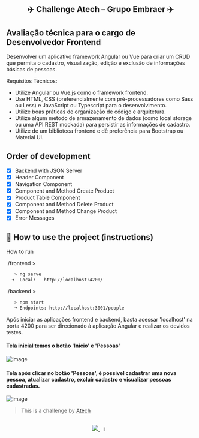 <div align="center">
  
  ## ✈️ Challenge Atech – Grupo Embraer ✈️
  
</div>

## Avaliação técnica para o cargo de Desenvolvedor Frontend
Desenvolver um aplicativo framework Angular ou Vue para criar um CRUD que permita o cadastro, visualização, edição e exclusão de informações básicas de pessoas. 

Requisitos Técnicos:
-	Utilize Angular ou Vue.js como o framework frontend.
-	Use HTML, CSS (preferencialmente com pré-processadores como Sass ou Less) e JavaScript ou Typescript para o desenvolvimento.
-	Utilize boas práticas de organização de código e arquitetura.
-	Utilize algum método de armazenamento de dados (como local storage ou uma API REST mockada) para persistir as informações de cadastro.
-	Utilize de um biblioteca frontend e dê preferência para Bootstrap ou Material UI.


## Order of development
- [x] Backend with JSON Server
- [x] Header Component
- [x] Navigation Component
- [x] Component and Method Create Product
- [x] Product Table Component
- [x] Component and Method Delete Product
- [x] Component and Method Change Product
- [x] Error Messages

## 🚦 How to use the project (instructions)

How to run

./frontend >
```bash 
   > ng serve
  ➜  Local:   http://localhost:4200/
```
./backend >
```bash 
   > npm start
   ➜ Endpoints: http://localhost:3001/people
```
Após iniciar as aplicações frontend e backend, basta acessar 'localhost' na porta 4200 para ser direcionado à aplicação Angular e realizar os devidos testes.

#### Tela inicial temos o botão 'Início' e 'Pessoas'
![image](https://github.com/bruno-silverio/challenge-atech-embraer/assets/27282770/a97658bb-9819-4b9f-bcc1-1fa4d358690e)


#### Tela após clicar no botão 'Pessoas', é possivel cadastrar uma nova pessoa, atualizar cadastro, excluir cadastro e visualizar pessoas cadastradas.
![image](https://github.com/bruno-silverio/challenge-atech-embraer/assets/27282770/81cb8b1d-b0ad-4f9c-b493-aeb828925797)

> This is a challenge by [Atech](https://atech.com.br/) 

##
<p align="center">
  <a href="https://skillicons.dev">
    <img src="https://skillicons.dev/icons?i=angular" />
    <img src="https://github.com/bruno-silverio/angular-produtosCRUD/assets/27282770/d81a1bc4-de67-4684-85e8-1774dbab7e8b"
    width="5%" height="5%" />
  </a>
</p>
